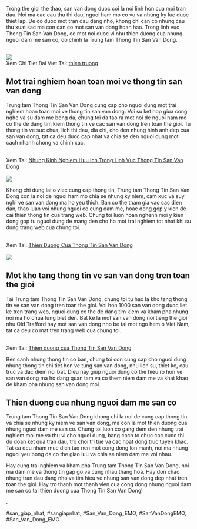 <p>Trong the gioi the thao, san van dong duoc coi la noi linh hon cua moi tran dau. Noi ma cac cau thu thi dau, nguoi ham mo co vu va nhung ky luc duoc thiet lap. De co duoc mot tran dau dang nho, khong chi can co nhung cau thu xuat sac ma con can co mot san van dong hoan hao. Trong linh vuc Thong Tin San Van Dong, co mot noi duoc vi nhu thien duong cua nhung nguoi dam me san co, do chinh la Trung tam Thong Tin San Van Dong.</p><br><img src="https://sanbongdepemo.com/wp-content/uploads/2024/12/san-van-dong-thien-truong.png"></br>
Xem Chi Tiet Bai Viet Tai: <a href="https://sanbongdepemo.com/san-van-dong-thien-truong/">thien truong</a><h2>Mot trai nghiem hoan toan moi ve thong tin san van dong</h2><p>Trung tam Thong Tin San Van Dong cung cap cho nguoi dung mot trai nghiem hoan toan moi ve thong tin san van dong. Voi su ket hop giua cong nghe va su dam me bong da, chung toi da tao ra mot noi de nguoi ham mo co the de dang tim kiem thong tin ve cac san van dong tren toan the gioi. Tu thong tin ve suc chua, lich thi dau, dia chi, cho den nhung hinh anh dep cua san van dong, tat ca deu duoc cap nhat va chia se den nguoi dung mot cach nhanh chong va chinh xac.</p><br>Xem Tai: <a href="https://datcang.vn/viewtopic.php?f=14&t=849375">Nhung Kinh Nghiem Huu Ich Trong Linh Vuc Thong Tin San Van Dong</a></br><br><img src="https://sanbongdepemo.com/wp-content/uploads/2024/12/san-van-dong-thien-truong.png"></br><p>Khong chi dung lai o viec cung cap thong tin, Trung tam Thong Tin San Van Dong con la noi de nguoi ham mo chia se nhung ky niem, cam xuc va suy nghi ve san van dong ma ho yeu thich. Ban co the tham gia vao cac dien dan, thao luan voi nhung nguoi co cung dam me, hoac dong gop y kien de cai thien thong tin cua trang web. Chung toi luon hoan nghenh moi y kien dong gop tu nguoi dung de mang den cho ho mot trai nghiem tot nhat khi su dung trang web cua chung toi.</p><br>Xem Tai: <a href="https://sanbongdepemo1.shopinfo.jp/posts/56449201">Thien Duong Cua Thong Tin San Van Dong</a></br><br><img src="https://sanbongdepemo.com/wp-content/uploads/2024/12/cropped-Du-an-moi.png"></br><h2>Mot kho tang thong tin ve san van dong tren toan the gioi</h2><p>Tai Trung tam Thong Tin San Van Dong, chung toi tu hao la kho tang thong tin ve san van dong tren toan the gioi. Voi hon 1000 san van dong duoc liet ke tren trang web, nguoi dung co the de dang tim kiem va kham pha nhung noi ma ho chua tung biet den. Bat ke la mot san van dong noi tieng the gioi nhu Old Trafford hay mot san van dong nho be tai mot ngo hem o Viet Nam, tat ca deu co mat tren trang web cua chung toi.</p><br>Xem Tai: <a href="https://colab.research.google.com/drive/1E47DwFfnQbDqDQesU77bsT-6gk2YgtXl?usp=sharing">Thien duong cua Thong Tin San Van Dong</a></br><p>Ben canh nhung thong tin co ban, chung toi con cung cap cho nguoi dung nhung thong tin chi tiet hon ve tung san van dong, nhu lich su, thiet ke, cau truc va dac diem noi bat. Dieu nay giup nguoi dung co the hieu ro hon ve san van dong ma ho dang quan tam va co them niem dam me va khat khao de kham pha nhung san van dong moi.</p><h2>Thien duong cua nhung nguoi dam me san co</h2><p>Trung tam Thong Tin San Van Dong khong chi la noi de cung cap thong tin va chia se nhung ky niem ve san van dong, ma con la mot thien duong cua nhung nguoi dam me san co. Chung toi luon co gang dem den nhung trai nghiem moi me va thu vi cho nguoi dung, bang cach to chuc cac cuoc thi du doan ket qua tran dau, tro choi tri tue va cac hoat dong truc tuyen khac. Tat ca deu nham muc dich tao nen mot cong dong lon manh, noi ma nhung nguoi yeu bong da co the giao luu va chia se niem dam me voi nhau.</p><p>Hay cung trai nghiem va kham pha Trung tam Thong Tin San Van Dong, noi ma dam me va thong tin gap go va cung nhau thang hoa. Hay don chao nhung tran dau dang nho va tim hieu ve nhung san van dong dep nhat tren toan the gioi. Hay tro thanh mot thanh vien cua cong dong nhung nguoi dam me san co tai thien duong cua Thong Tin San Van Dong!</p><p>.</p>
#san_giap_nhat, #sangiapnhat, #San_Van_Dong_EMO, #SanVanDongEMO, #San_Van_Dong_EMO
